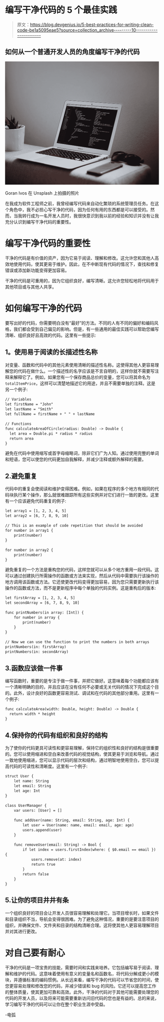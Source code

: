 # 编写干净代码的 5 个最佳实践

> 原文：<https://blog.devgenius.io/5-best-practices-for-writing-clean-code-be1a5095eae5?source=collection_archive---------10----------------------->

## 如何从一个普通开发人员的角度编写干净的代码

![](img/8e44449eab7e3d48defd742e0df34b67.png)

Goran Ivos 在 Unsplash 上拍摄的照片

在我成为软件工程师之前，我曾经编写代码来自动化繁琐的系统管理员任务。在这个角色中，我不必担心写干净的代码，因为任何有用的东西都是可以接受的。然而，当我转行成为一名开发人员时，我很快意识到我以前的经验和知识并没有让我充分认识到编写干净代码的重要性。

# 编写干净代码的重要性

干净的代码是有价值的资产，因为它易于阅读、理解和修改。这允许您和其他人高效地使用代码，使其更易于维护。因此，在不中断现有代码的情况下，查找和修复错误或添加新功能变得更加容易。

干净的代码是可重用的，因为它组织良好，编写清晰。这允许您轻松地将代码用于其他项目或与其他人共享。

# 如何编写干净的代码

要写出好的代码，你需要明白没有“最好”的方法。不同的人有不同的偏好和编码风格，我们都会受到自己偏见的影响。但是，有一些通用的最佳实践可以帮助您编写清晰、组织良好且高效的代码。这里有一些提示:

## **1。使用易于阅读的长描述性名称**

对变量、函数和代码中的其他元素使用清晰的描述性名称。这使得其他人更容易理解您的代码在做什么。一个描述性的名字应该是不言自明的，这样你就不需要写注释来解释它了。例如，如果您有一个保存商品总价的变量，您可以将其命名为`totalItemPrice`，这样可以清楚地描述它的用途，并且不需要单独的注释。这是另一个例子:

```
// Variables
let firstName = "John"
let lastName = "Smith"
let fullName = firstName + " " + lastName

// Functions
func calculateAreaOfCircle(radius: Double) -> Double {
  let area = Double.pi * radius * radius
  return area
}
```

避免在代码中使用缩写或首字母缩略词，除非它们广为人知。通过使用完整的单词和短语，您可以使您的代码更加自我解释，并减少注释或额外解释的需要。

## 2.避免重复

代码中的重复会使阅读和维护变得困难。例如，如果在程序的多个地方有相同的代码块执行某个操作，那么就很难跟踪所有这些实例并对它们进行一致的更改。这里有一个应该避免代码重复的例子:

```
let array1 = [1, 2, 3, 4, 5]
let array2 = [6, 7, 8, 9, 10]

// This is an example of code repetition that should be avoided
for number in array1 {
    print(number)
}

for number in array2 {
    print(number)
}
```

避免重复的一个方法是重构您的代码，这样您就可以从多个地方重用一段代码。这可以通过创建执行所需操作的函数或方法来实现，然后从代码中需要执行该操作的地方调用该函数或方法。它还使更改代码变得更加容易，因为您只需要更新执行该操作的函数或方法，而不是更新程序中每个单独的代码实例。这是重构后的版本:

```
let firstArray = [1, 2, 3, 4, 5]
let secondArray = [6, 7, 8, 9, 10]

func printNumbers(in array: [Int]) {
    for number in array {
        print(number)
    }
}

// Now we can use the function to print the numbers in both arrays
printNumbers(in: firstArray)
printNumbers(in: secondArray)
```

## 3.函数应该做一件事

编写函数时，重要的是专注于做一件事，并把它做好。这意味着每个功能都应该有一个清晰明确的目的，并且应该在没有任何不必要或无关代码的情况下完成这个目的。此外，设计良好的函数更容易测试、调试和在代码的其他部分重用。这里有一个例子:

```
func calculateArea(width: Double, height: Double) -> Double {
  return width * height
}
```

## 4.保持你的代码有组织和良好的结构

为了使你的代码更具可读性和更容易理解，保持它的组织性和良好的结构是很重要的。您可以使用缩进和空白来改善代码的视觉结构，使其更易于浏览和导航。通过一致地使用缩进，您可以显示代码的层次和结构，通过明智地使用空白，您可以提高代码的可读性和清晰度。这里有一个例子:

```
struct User {
    let name: String
    let email: String
    let age: Int
}

class UserManager {
    var users: [User] = []

    func addUser(name: String, email: String, age: Int) {
        let user = User(name: name, email: email, age: age)
        users.append(user)
    }

    func removeUser(email: String) -> Bool {
        if let index = users.firstIndex(where: { $0.email == email }) {
            users.remove(at: index)
            return true
        }
        return false
    }
}
```

## 5.让你的项目井井有条

一个组织良好的项目会让开发人员很容易理解和处理它。当项目增长时，如果文件和目录组织不当，导航会变得很困难。为了避免这种情况，重要的是要注意项目的组织，并确保文件、文件夹和目录的结构清晰合理。这将使其他人更容易理解项目并对其进行更改。

# 对自己要有耐心

干净的代码是一项宝贵的技能，需要时间和实践来培养。它包括编写易于阅读、理解和维护的代码。这意味着使用有意义的变量名和函数名，将代码分解成更小的模块，并遵循标准的编码惯例。从长远来看，编写干净的代码可以节省您的时间，使您更容易处理和修改您的代码，并减少错误和 bug 的风险。它还可以提高您工作的整体质量，使其更加可靠和高效。此外，干净的代码对于其他可能需要处理您的代码的开发人员，以及将来可能需要重新访问旧代码的您也是有益的。总的来说，学习编写干净的代码可以让你在整个职业生涯中受益。

-电弧